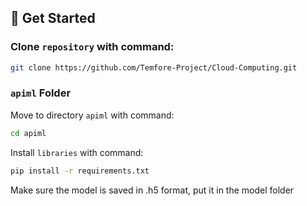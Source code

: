 ## 🚀 **Get Started**  
### Clone `repository` with command:  
```bash
git clone https://github.com/Temfore-Project/Cloud-Computing.git
```
### `apiml` Folder
Move to directory `apiml` with command:
```bash
cd apiml
```
Install `libraries` with command:
```bash
pip install -r requirements.txt
```
Make sure the model is saved in .h5 format, put it in the model folder
